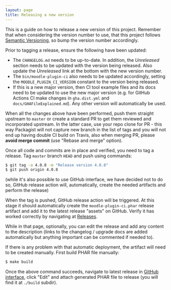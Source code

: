 ```yaml
---
layout: page
title: Releasing a new version
---
```


This is a guide on how to release a new version of this project. Remember that when considering the version number
to use, that this project follows [Semantic Versioning](http://semver.org/), so bump the version number accordingly.

Prior to tagging a release, ensure the following have been updated:

* The `CHANGELOG.md` needs to be up-to-date.  In addition, the _Unreleased_ section needs to be updated
  with the version being released.  Also update the _Unreleased_ link at the bottom with the new version number.
* The `bin/moodle-plugin-ci` also needs to be updated accordingly, setting the `MOODLE_PLUGIN_CI_VERSION` constant
  to the version being released.
* If this is a new major version, then CI tool example files and its docs need
  to be updated to use the new major version (e.g. for GitHub Actions
  CI make changes in `gha.dist.yml` and `docs/GHAFileExplained.md`).
  Any other version will automatically be used.

When all the changes above have been performed, push them straight upstream to
`master` or create a standard PR to get them reviewed and incorporated
upstream. In the latter case, use your repo clone for PR - this way Packagist
will not capture new branch in the list of tags and you will not end up having
double CI build on Travis, also when merging PR, please **avoid merge commit**
(use "Rebase and merge" option).

Once all code and commits are in place and verified, you need to tag a
release. Tag `master` branch `HEAD` and push using commands:

```bash
$ git tag -a 4.0.8 -m "Release version 4.0.8"
$ git push origin 4.0.8
```

(while it's also possible to use GitHub interface, we have decided not to do
so, GitHub release action will, automatically, create the needed artifacts and
perform the release)

When the tag is pushed, GitHub release action will be triggered.  At this
stage it should automatically create the `moodle-plugin-ci.phar` release
artifact and add it to the latest release "assets" on GitHub. Verify it has
worked correctly by navigating at
[Releases](https://github.com/moodlehq/moodle-plugin-ci/releases).

While in that page, optionally, you can edit the release and add any content
to the description (links to the changelog / upgrade docs are added
automatically but anything important can be commented if needed to).

If there is any problem with that automatic deployment, the artifact will need
to be created manually. First build PHAR file manually:

```bash
$ make build
```

Once the above command succeeds, navigate to latest release in [GitHub
interface](https://github.com/moodlehq/moodle-plugin-ci/releases), click
"Edit" and attach generated PHAR file to release (you will find it at `./build` subdir).
